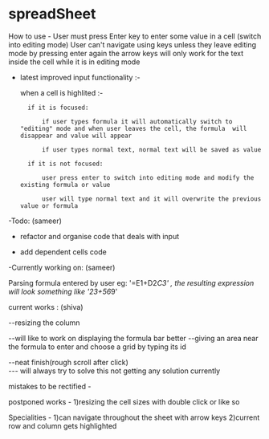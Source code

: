 # spreadSheet

How to use -
User must press Enter key to enter some value in a cell (switch into editing mode)
User can't navigate using keys unless they leave editing mode by pressing enter again
the arrow keys will only work for the text inside the cell while it is in editing mode

- latest improved input functionality :-

  when a cell is highlited :-

        if it is focused:

            if user types formula it will automatically switch to "editing" mode and when user leaves the cell, the formula  will disappear and value will appear

            if user types normal text, normal text will be saved as value

        if it is not focused:

            user press enter to switch into editing mode and modify the existing formula or value

            user will type normal text and it will overwrite the previous value or formula

-Todo: (sameer)

- refactor and organise code that deals with input

- add dependent cells code

-Currently working on: (sameer)

Parsing formula entered by user eg: '=E1+D2*C3' , the resulting expression will look something like '23+56*9'





current works : (shiva)

--resizing the column 

--will like to work on displaying the formula bar better 
--giving an area near the formula to enter and choose a grid by typing its id

--neat finish(rough scroll after click)        
                                            --- will always try to solve this not getting any solution currently



mistakes to be rectified -

postponed works -
1)resizing the cell sizes with double click or like so

Specialities -
1)can navigate throughout the sheet with arrow keys
2)current row and column gets highlighted
